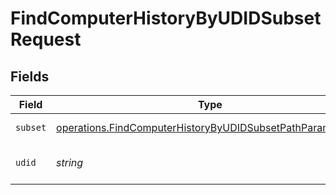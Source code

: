 # FindComputerHistoryByUDIDSubsetRequest


## Fields

| Field                                                                                                                                  | Type                                                                                                                                   | Required                                                                                                                               | Description                                                                                                                            |
| -------------------------------------------------------------------------------------------------------------------------------------- | -------------------------------------------------------------------------------------------------------------------------------------- | -------------------------------------------------------------------------------------------------------------------------------------- | -------------------------------------------------------------------------------------------------------------------------------------- |
| `subset`                                                                                                                               | [operations.FindComputerHistoryByUDIDSubsetPathParamSubset](../../models/operations/findcomputerhistorybyudidsubsetpathparamsubset.md) | :heavy_check_mark:                                                                                                                     | Subset to filter by                                                                                                                    |
| `udid`                                                                                                                                 | *string*                                                                                                                               | :heavy_check_mark:                                                                                                                     | Computer UDID to filter by                                                                                                             |
